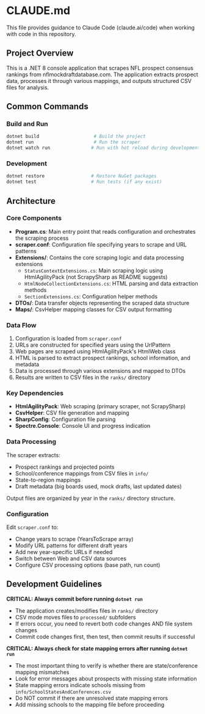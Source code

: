 # CLAUDE.md

This file provides guidance to Claude Code (claude.ai/code) when working with code in this repository.

## Project Overview

This is a .NET 8 console application that scrapes NFL prospect consensus rankings from nflmockdraftdatabase.com. The application extracts prospect data, processes it through various mappings, and outputs structured CSV files for analysis.

## Common Commands

### Build and Run
```bash
dotnet build                    # Build the project
dotnet run                      # Run the scraper
dotnet watch run               # Run with hot reload during development
```

### Development
```bash
dotnet restore                 # Restore NuGet packages
dotnet test                    # Run tests (if any exist)
```

## Architecture

### Core Components

- **Program.cs**: Main entry point that reads configuration and orchestrates the scraping process
- **scraper.conf**: Configuration file specifying years to scrape and URL patterns
- **Extensions/**: Contains the core scraping logic and data processing extensions
  - `StatusContextExtensions.cs`: Main scraping logic using HtmlAgilityPack (not ScrapySharp as README suggests)
  - `HtmlNodeCollectionExtensions.cs`: HTML parsing and data extraction methods
  - `SectionExtensions.cs`: Configuration helper methods
- **DTOs/**: Data transfer objects representing the scraped data structure
- **Maps/**: CsvHelper mapping classes for CSV output formatting

### Data Flow

1. Configuration is loaded from `scraper.conf`
2. URLs are constructed for specified years using the UrlPattern
3. Web pages are scraped using HtmlAgilityPack's HtmlWeb class
4. HTML is parsed to extract prospect rankings, school information, and metadata
5. Data is processed through various extensions and mapped to DTOs
6. Results are written to CSV files in the `ranks/` directory

### Key Dependencies

- **HtmlAgilityPack**: Web scraping (primary scraper, not ScrapySharp)
- **CsvHelper**: CSV file generation and mapping
- **SharpConfig**: Configuration file parsing
- **Spectre.Console**: Console UI and progress indication

### Data Processing

The scraper extracts:
- Prospect rankings and projected points
- School/conference mappings from CSV files in `info/`
- State-to-region mappings
- Draft metadata (big boards used, mock drafts, last updated dates)

Output files are organized by year in the `ranks/` directory structure.

### Configuration

Edit `scraper.conf` to:
- Change years to scrape (YearsToScrape array)
- Modify URL patterns for different draft years
- Add new year-specific URLs if needed
- Switch between Web and CSV data sources
- Configure CSV processing options (base path, run count)

## Development Guidelines

**CRITICAL: Always commit before running `dotnet run`**
- The application creates/modifies files in `ranks/` directory
- CSV mode moves files to `processed/` subfolders
- If errors occur, you need to revert both code changes AND file system changes
- Commit code changes first, then test, then commit results if successful

**CRITICAL: Always check for state mapping errors after running `dotnet run`**
- The most important thing to verify is whether there are state/conference mapping mismatches
- Look for error messages about prospects with missing state information
- State mapping errors indicate schools missing from `info/SchoolStatesAndConferences.csv`
- Do NOT commit if there are unresolved state mapping errors
- Add missing schools to the mapping file before proceeding